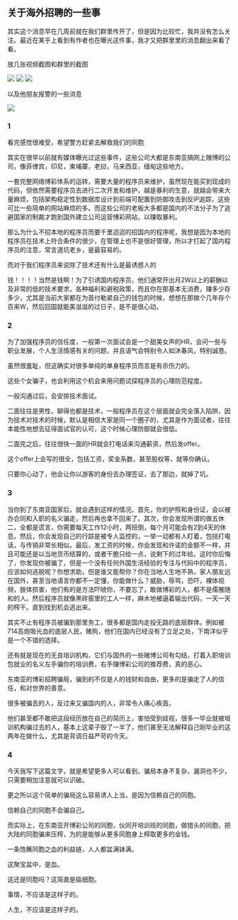 ## 关于海外招聘的一些事

其实这个消息早在几周前就在我们群里传开了，但是因为比较忙，我并没有怎么关注。最近在某乎上看到有作者也在曝光这件事，我才又把群里里的消息翻出来看了看。

放几张视频截图和群里的截图

![](../img/others/1.png)
![](../img/others/2.png)
![](../img/others/3.jpg)

以及他朋友报警的一些消息

![](../img/others/4.png)
### 1
看完感觉很难受，希望警方赶紧去解救我们的同胞

其实在很早以前就有媒体曝光过这些事件，这些公司大都是东南亚搞网上赌博的公司，像菲律宾，印尼，柬埔寨，老挝，马来西亚，缅甸这些地方。

一套完整网络博彩体系的运转，需要大量的程序员来维护，虽然现在能买到现成的代码，但依然需要程序员去进行二次开发和维护，越是暴利的生意，就越会带来大量麻烦，包括架构稳定性到数据库设计到前端可配置到防御攻击到反IP追踪，这些可比一些简单的网站麻烦的多。而这些公司的老板大多都是国内的不法分子为了逃避国家的制裁才跑到国外建立公司运营博彩网站，以赚取暴利。

那么为什么不招本地的程序员而要千里迢迢的招国内的程序呢，我想是因为本地的程序员在技术上符合条件的很少，在管理上也不是很好管理，所以才打起了国内程序员的注意，常言道坑老乡，是最容易的。

而对于我们程序员来说除了技术还有什么是最诱惑人的

钱！！！！当然是钱啊！为了引诱国内程序员，他们通常开出月2W以上的薪酬以及非常的低的技术要求，各种福利和避税政策，而且你在那基本无消费，赚多少存多少，尤其是当前大家都在为首付勒紧自己的钱包的时候，想想在那做个几年存个百来W，然后回国就能美滋滋的过日子，是不是很心动。
### 2
为了加强程序员的信任度，一般第一次面试会是一个甜美女声的HR，会问一些与职业发展，个人生活情感有关的问题，并且语气会特别令人如沐春风，特别诚恳。

虽然很羞耻，但这确实对很多单纯的单身程序员而言是有杀伤力的。

这些个女骗子，也会利用这个机会来用问题试探程序员的心理防范程度。

一般沟通过后，会安排技术面试。

二面往往是男性，聊得也都是技术，一般程序员在这个层面就会完全落入陷阱，因为技术对技术的时候，默认是相信大家是同一个圈子的，尤其是作为面试者，往往本能性地想去征得面试官的认可，这个时候心理防御就会很低。

二面完之后，往往很快一面的HR就会打电话来沟通薪资，然后发offer。

这个offer上会写的很全，包括工资，奖金系数，甚至股权等，就等你确认。

只要你心动了，他会让你以游客的身份去办理签证，去了那边，就掉了坑。
### 3
当你到了东南亚国家后，就会遇到这样的情况。首先，你的护照和身份证，会以被办合同和入职的名义骗走，然后再也拿不回来了。其次，你会发现所谓的做五休二，全都是谎言，你需要每天工作12小时，两班倒，每个月可能会有2到4天的休息。然后，你会发现自己的行踪是被专人监控的，一举一动都有人盯着，包括打电话，与传销非常长相似。最后，发工资的时候，你会发现和许诺的金额不一样，并且可能还是以当地货币结算的，或者干脆只给一点，说剩下的过年给。这时你后悔了，你发现你被骗了，但是一个没有任何外国生活经验的专注与代码中的程序员，应该如何逃脱呢？你想求助，但是谁又能帮你？你在当地人生地不熟，家人朋友远在国外，甚至当地语言你都不一定懂，你能做什么？威胁，辱骂，恐吓，裸体视频，肢体损害，他们有的是方法吓唬你，不要忘了，敢做博彩的人，都不是儒雅随和的人。然后程序员就像黑砖窑里的工人一样，麻木地被逼着输出代码，一天一天的榨干。直到找到机会逃出来。

其实不止有程序员被骗到那里务工，很多都是国内走投无路的底层群体。例如被714高炮吸光血的底层人民，赌狗，他们在国内已经没有了立足之处，下南洋似乎是一个不错的选择。

还有就是现在的无良培训机构，它们与国外的一些赌博公司有勾结，打着入职培训包就业的名义左手骗你的培训费，右手赚博彩公司的推荐费，真的恶心。

东南亚的博彩招聘骗局，骗到的不仅是人的钱财和自由，更多的是骗走了人的信任，和对世界的善意。

很多被骗去的人，反过来又骗国内的人，非常令人痛心疾首。

他们甚至都不敢把这段经历放在自己的简历上，害怕受到歧视，很多一毕业就被培训机构骗过去的人，基本上这辈子毁了一半了，他们甚至无法解释自己刚毕业的这两年在做什么，尤其是背调日益严苛的今天。

### 4
今天我写下这篇文字，就是希望更多人可以看到，骗局本身不复杂，漏洞也不少，只需要稍加注意就可以识破。

更之所以这个简单的骗局这么容易诱人上当，是因为信赖自己的同胞。

信赖自己的同胞不会骗自己。

而实际上，在东南亚开博彩公司的同胞，伙同开培训班的同胞，做猎头的同胞，把大陆的同胞骗来压榨，为的是能够从更多同胞身上榨取更多的金钱。

一条饱蘸同胞之血的利益链，人人都盆满钵满。

这聚宝盆中，是血。

这还是同胞吗？这简直是癌细胞。

事情，不应该是这样子的。

人生，不应该是这样子的。